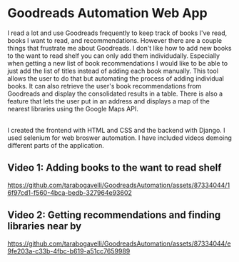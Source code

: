 # Goodreads Automation Web App

I read a lot and use Goodreads frequently to keep track of books I've read, books I want to read, and recommendations. However there are a couple things that frustrate me about Goodreads. I don't like how to add new books to the want to read shelf you can only add them individudally. Especially when getting a new list of book recommendations I would like to be able to just add the list of titles instead of adding each book manually. This tool allows the user to do that but automating the process of adding individual books. It can also retrieve the user's book recommendations from Goodreads and display the consolidated results in a table. There is also a feature that lets the user put in an address and displays a map of the nearest libraries using the Google Maps API.

<br>
I created the frontend with HTML and CSS and the backend with Django. I used selenium for web broswer automation. I have included videos demoing different parts of the application.

## Video 1: Adding books to the want to read shelf


https://github.com/tarabogavelli/GoodreadsAutomation/assets/87334044/16f97cd1-f560-4bca-bedb-327964e93602


## Video 2: Getting recommendations and finding libraries near by

https://github.com/tarabogavelli/GoodreadsAutomation/assets/87334044/e9fe203a-c33b-4fbc-b619-a51cc7659989

